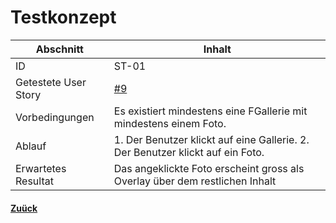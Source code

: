 # Testkonzept

Abschnitt            | Inhalt
---------------------|--------
ID                   | ST-01
Getestete User Story | [#9](https://github.com/ICT-BBC/mod-pr-scrum/issues/9)
Vorbedingungen       | Es existiert mindestens eine FGallerie mit mindestens einem Foto.
Ablauf               | 1. Der Benutzer klickt auf eine Gallerie. 2. Der Benutzer klickt auf ein Foto.
Erwartetes Resultat  | Das angeklickte Foto erscheint gross als Overlay über dem restlichen Inhalt

  #### [Zuück](../README.md)
